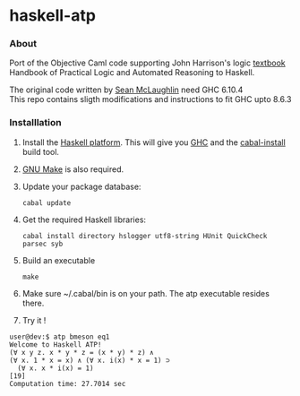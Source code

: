 # haskell-atp


### About ###
Port of the Objective Caml code supporting John Harrison's logic [textbook](http://www.cambridge.org/catalogue/catalogue.asp?isbn=9780521899574) Handbook of Practical Logic and Automated Reasoning to Haskell.

The original code written by [Sean McLaughlin](https://github.com/seanmcl) need GHC 6.10.4  
This repo contains sligth modifications and instructions to fit GHC upto 8.6.3

### Installlation ###
1. Install the [Haskell platform](http://hackage.haskell.org/platform/). This will give you [GHC](http://www.haskell.org/ghc/) and the [cabal-install](http://hackage.haskell.org/trac/hackage/wiki/CabalInstall) build tool.
2. [GNU Make](http://www.gnu.org/software/make/) is also required.
3.  Update your package database:

        cabal update
   
4. Get the required Haskell libraries:

       cabal install directory hslogger utf8-string HUnit QuickCheck parsec syb

5. Build an executable

       make

6. Make sure ~/.cabal/bin is on your path.  The atp executable resides there.
7. Try it !
```
user@dev:$ atp bmeson eq1
Welcome to Haskell ATP!
(∀ x y z. x * y * z = (x * y) * z) ∧
(∀ x. 1 * x = x) ∧ (∀ x. i(x) * x = 1) ⊃
  (∀ x. x * i(x) = 1)
[19]
Computation time: 27.7014 sec
```

